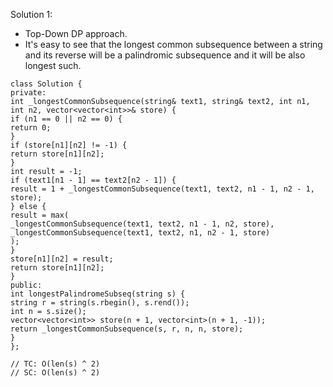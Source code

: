 Solution 1:
​
- Top-Down DP approach.
- It's easy to see that the longest common subsequence between a string and its reverse will be a palindromic subsequence and it will be also longest such.
​
```
class Solution {
private:
int _longestCommonSubsequence(string& text1, string& text2, int n1, int n2, vector<vector<int>>& store) {
if (n1 == 0 || n2 == 0) {
return 0;
}
if (store[n1][n2] != -1) {
return store[n1][n2];
}
int result = -1;
if (text1[n1 - 1] == text2[n2 - 1]) {
result = 1 + _longestCommonSubsequence(text1, text2, n1 - 1, n2 - 1, store);
} else {
result = max(
_longestCommonSubsequence(text1, text2, n1 - 1, n2, store),
_longestCommonSubsequence(text1, text2, n1, n2 - 1, store)
);
}
store[n1][n2] = result;
return store[n1][n2];
}
public:
int longestPalindromeSubseq(string s) {
string r = string(s.rbegin(), s.rend());
int n = s.size();
vector<vector<int>> store(n + 1, vector<int>(n + 1, -1));
return _longestCommonSubsequence(s, r, n, n, store);
}
};
​
// TC: O(len(s) ^ 2)
// SC: O(len(s) ^ 2)
```